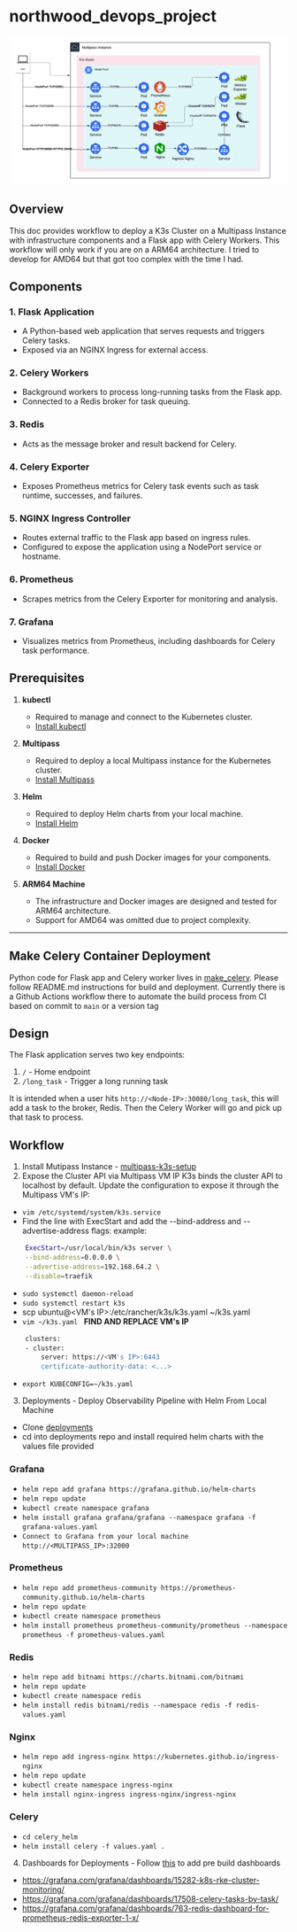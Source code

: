 # northwood_devops_project
![K3 Architecture Design](k3s_architecture.png "K3 Architecture Design")
## **Overview**
This doc provides workflow to deploy a K3s Cluster on a Multipass Instance with infrastructure components and a Flask app with Celery Workers.  This workflow will only work if you are on a ARM64 architecture.  I tried to develop for AMD64 but that got too complex with the time I had.

## **Components**

### **1. Flask Application**
- A Python-based web application that serves requests and triggers Celery tasks.
- Exposed via an NGINX Ingress for external access.

### **2. Celery Workers**
- Background workers to process long-running tasks from the Flask app.
- Connected to a Redis broker for task queuing.

### **3. Redis**
- Acts as the message broker and result backend for Celery.

### **4. Celery Exporter**
- Exposes Prometheus metrics for Celery task events such as task runtime, successes, and failures.

### **5. NGINX Ingress Controller**
- Routes external traffic to the Flask app based on ingress rules.
- Configured to expose the application using a NodePort service or hostname.

### **6. Prometheus**
- Scrapes metrics from the Celery Exporter for monitoring and analysis.

### **7. Grafana**
- Visualizes metrics from Prometheus, including dashboards for Celery task performance.

## **Prerequisites**

1. **kubectl**
   - Required to manage and connect to the Kubernetes cluster.
   - [Install kubectl](https://kubernetes.io/docs/tasks/tools/#kubectl)

2. **Multipass**
   - Required to deploy a local Multipass instance for the Kubernetes cluster.
   - [Install Multipass](https://multipass.run/)

3. **Helm**
   - Required to deploy Helm charts from your local machine.
   - [Install Helm](https://helm.sh/docs/intro/install/)

4. **Docker**
   - Required to build and push Docker images for your components.
   - [Install Docker](https://docs.docker.com/get-docker/)

5. **ARM64 Machine**
   - The infrastructure and Docker images are designed and tested for ARM64 architecture.
   - Support for AMD64 was omitted due to project complexity.

---
## **Make Celery Container Deployment**
Python code for Flask app and Celery worker lives in [make_celery](https://github.com/dothinh316/make_celery). Please follow README.md instructions for build and deployment.  Currently there is a Github Actions workflow there to automate the build process from CI based on commit to `main` or a version tag

## **Design**
The Flask application serves two key endpoints:
1. `/` - Home endpoint
2. `/long_task` - Trigger a long running task

It is intended when a user hits `http://<Node-IP>:30080/long_task`, this will add a task to the broker, Redis. Then the Celery Worker will go and pick up that task to process.

## **Workflow**
1. Install Mutipass Instance - [multipass-k3s-setup](https://github.com/dothinh316/multipass-k3s-setup)
2. Expose the Cluster API via Multipass VM IP
K3s binds the cluster API to localhost by default. Update the configuration to expose it through the Multipass VM's IP:
* `vim /etc/systemd/system/k3s.service`
* Find the line with ExecStart and add the --bind-address and --advertise-address flags:
example:
```bash
    ExecStart=/usr/local/bin/k3s server \
    --bind-address=0.0.0.0 \
    --advertise-address=192.168.64.2 \
    --disable=traefik
```
*  `sudo systemctl daemon-reload`
*  `sudo systemctl restart k3s`
* scp ubuntu@<VM's IP>:/etc/rancher/k3s/k3s.yaml ~/k3s.yaml
* `vim ~/k3s.yaml `
**FIND AND REPLACE VM's IP**
```bash
    clusters:
    - cluster:
        server: https://<VM's IP>:6443
        certificate-authority-data: <...>
```
* `export KUBECONFIG=~/k3s.yaml`
3. Deployments - Deploy Observability Pipeline with Helm From Local Machine
* Clone [deployments](https://github.com/dothinh316/deployments)
* cd into deployments repo and install required helm charts with the values file provided
### Grafana
* `helm repo add grafana https://grafana.github.io/helm-charts`
* `helm repo update`
* `kubectl create namespace grafana`
* `helm install grafana grafana/grafana --namespace grafana -f grafana-values.yaml`
* `Connect to Grafana from your local machine http://<MULTIPASS_IP>:32000`
### Prometheus
* `helm repo add prometheus-community https://prometheus-community.github.io/helm-charts`
*  `helm repo update`
* `kubectl create namespace prometheus`
* `helm install prometheus prometheus-community/prometheus --namespace prometheus -f prometheus-values.yaml`
### Redis
* `helm repo add bitnami https://charts.bitnami.com/bitnami`
*  `helm repo update`
* `kubectl create namespace redis`
* `helm install redis bitnami/redis --namespace redis -f redis-values.yaml`
### Nginx
* `helm repo add ingress-nginx https://kubernetes.github.io/ingress-nginx`
* `helm repo update`
* `kubectl create namespace ingress-nginx`
* `helm install nginx-ingress ingress-nginx/ingress-nginx`
### Celery
* `cd celery_helm`
* `helm install celery -f values.yaml .`
4. Dashboards for Deployments - Follow [this](https://grafana.com/docs/grafana/latest/dashboards/build-dashboards/import-dashboards/) to add pre build dashboards
* https://grafana.com/grafana/dashboards/15282-k8s-rke-cluster-monitoring/
* https://grafana.com/grafana/dashboards/17508-celery-tasks-by-task/
* https://grafana.com/grafana/dashboards/763-redis-dashboard-for-prometheus-redis-exporter-1-x/
